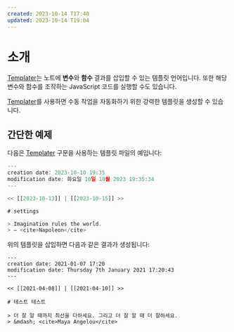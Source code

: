 ```yaml
---
created: 2023-10-14 T17:40
updated: 2023-10-14 T19:04
---
```

# 소개

[Templater](https://github.com/SilentVoid13/Templater)는 노트에 **변수**와 **함수** 결과를 삽입할 수 있는 템플릿 언어입니다. 또한 해당 변수와 함수를 조작하는 JavaScript 코드를 실행할 수도 있습니다.

[Templater](https://github.com/SilentVoid13/Templater)를 사용하면 수동 작업을 자동화하기 위한 강력한 템플릿을 생성할 수 있습니다.

## 간단한 예제

다음은 [Templater](https://github.com/SilentVoid13/Templater) 구문을 사용하는 템플릿 파일의 예입니다:

```javascript
---
creation date: 2023-10-10 19:35
modification date: 화요일 10일 10월 2023 19:35:34
---

<< [[2023-10-13]] | [[2023-10-15]] >>

# settings

> Imagination rules the world.
> — <cite>Napoleon</cite>
```

위의 템플릿을 삽입하면 다음과 같은 결과가 생성됩니다:

````
---
creation date: 2021-01-07 17:20
modification date: Thursday 7th January 2021 17:20:43
---

<< [[2021-04-08]] | [[2021-04-10]] >>

# 테스트 테스트

> 더 잘 알 때까지 최선을 다하세요. 그리고 더 잘 알 때 더 잘하세요.
> &mdash; <cite>Maya Angelou</cite>
````
